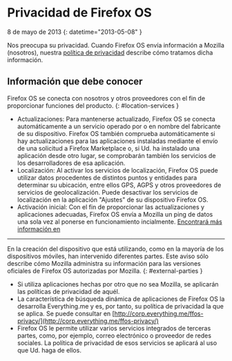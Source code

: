 # Privacidad de Firefox OS

8 de mayo de 2013
{: datetime="2013-05-08" }

Nos preocupa su privacidad. Cuando Firefox OS envía información a Mozilla (nosotros), nuestra [política de privacidad](http://www.mozilla.org/es-ES/privacy/) describe cómo tratamos dicha información.

## Información que debe conocer

Firefox OS se conecta con nosotros y otros proveedores con el fin de proporcionar funciones del producto.
{: #location-services }

* Actualizaciones: Para mantenerse actualizado, Firefox OS se conecta automáticamente a un servicio operado por o en nombre del fabricante de su dispositivo. Firefox OS también comprueba automáticamente si hay actualizaciones para las aplicaciones instaladas mediante el envío de una solicitud a Firefox Marketplace o, si Ud. ha instalado una aplicación desde otro lugar, se comprobarán también los servicios de los desarrolladores de esa aplicación.
* Localización: Al activar los servicios de localización, Firefox OS puede utilizar datos procedentes de distintos puntos y entidades para determinar su ubicación, entre ellos GPS, AGPS y otros proveedores de servicios de geolocalización. Puede desactivar los servicios de localización en la aplicación "Ajustes" de su dispositivo Firefox OS.
* Activación inicial: Con el fin de proporcionar las actualizaciones y aplicaciones adecuadas, Firefox OS envía a Mozilla un ping de datos una sola vez al ponerse en funcionamiento incialmente. [Encontrará más información en](https://wiki.mozilla.org/FirefoxOS/Metrics)

---------------------------------------

En la creación del dispositivo que está utilizando, como en la mayoría de los dispositivos móviles, han intervenido diferentes partes. Este aviso sólo describe cómo Mozilla administra su información para las versiones oficiales de Firefox OS autorizadas por Mozilla.
{: #external-parties }

* Si utiliza aplicaciones hechas por otro que no sea Mozilla, se aplicarán las políticas de privacidad de aquél.
* La característica de búsqueda dinámica de aplicaciones de Firefox OS la desarrolla Everything.me y es, por tanto, su política de privacidad la que se aplica. Se puede consultar en [http://corp.everything.me/ffos-privacy/](http://corp.everything.me/ffos-privacy/)
* Firefox OS le permite utilizar varios servicios integrados de terceras partes, como, por ejemplo, correo electrónico o proveedor de redes sociales. La política de privacidad de esos servicios se aplicará al uso que Ud. haga de ellos.
